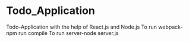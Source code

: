 # Todo_Application
Todo-Application with the help of React.js and Node.js
To run webpack-npm run compile
To run server-node server.js
